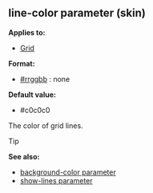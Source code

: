 ## line-color parameter (skin)


**Applies to:**
+   [Grid](/ref/skin/control/grid.md) 

**Format:**
+   [#rrggbb](/ref/appendix/html-colors.md) :   none

**Default value:**
+   #c0c0c0


The color of grid lines.

> [!TIP] 
> **See also:**
> +   [background-color parameter](/ref/skin/param/background-color.md) 
> +   [show-lines parameter](/ref/skin/param/show-lines.md) 